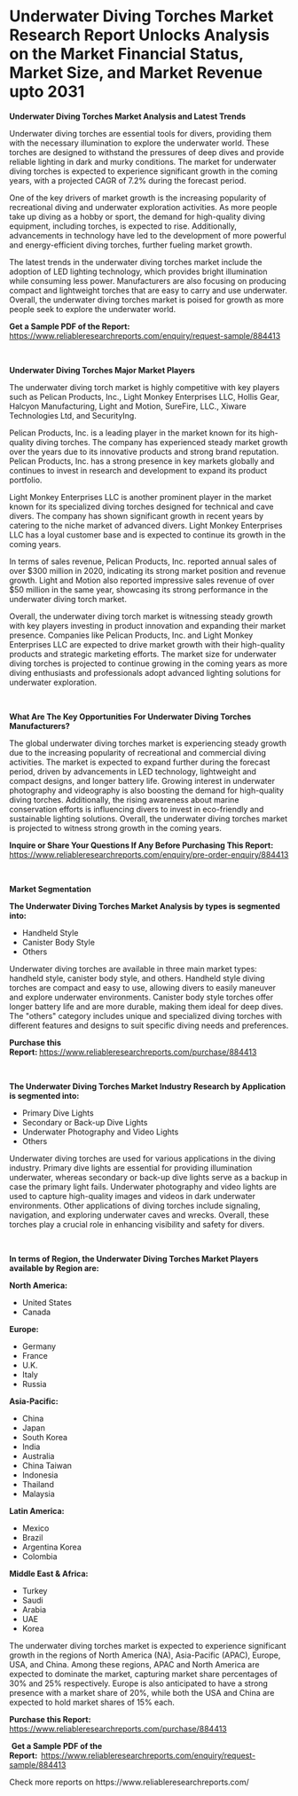 <p><h1>Underwater Diving Torches Market Research Report Unlocks Analysis on the Market Financial Status, Market Size, and Market Revenue upto 2031</h1></p><p><strong>Underwater Diving Torches Market Analysis and Latest Trends</strong></p>
<p><p>Underwater diving torches are essential tools for divers, providing them with the necessary illumination to explore the underwater world. These torches are designed to withstand the pressures of deep dives and provide reliable lighting in dark and murky conditions. The market for underwater diving torches is expected to experience significant growth in the coming years, with a projected CAGR of 7.2% during the forecast period.</p><p>One of the key drivers of market growth is the increasing popularity of recreational diving and underwater exploration activities. As more people take up diving as a hobby or sport, the demand for high-quality diving equipment, including torches, is expected to rise. Additionally, advancements in technology have led to the development of more powerful and energy-efficient diving torches, further fueling market growth.</p><p>The latest trends in the underwater diving torches market include the adoption of LED lighting technology, which provides bright illumination while consuming less power. Manufacturers are also focusing on producing compact and lightweight torches that are easy to carry and use underwater. Overall, the underwater diving torches market is poised for growth as more people seek to explore the underwater world.</p></p>
<p><strong>Get a Sample PDF of the Report:&nbsp;</strong> <a href="https://www.reliableresearchreports.com/enquiry/request-sample/884413">https://www.reliableresearchreports.com/enquiry/request-sample/884413</a></p>
<p>&nbsp;</p>
<p><strong>Underwater Diving Torches Major Market Players</strong></p>
<p><p>The underwater diving torch market is highly competitive with key players such as Pelican Products, Inc., Light Monkey Enterprises LLC, Hollis Gear, Halcyon Manufacturing, Light and Motion, SureFire, LLC., Xiware Technologies Ltd, and SecurityIng. </p><p>Pelican Products, Inc. is a leading player in the market known for its high-quality diving torches. The company has experienced steady market growth over the years due to its innovative products and strong brand reputation. Pelican Products, Inc. has a strong presence in key markets globally and continues to invest in research and development to expand its product portfolio.</p><p>Light Monkey Enterprises LLC is another prominent player in the market known for its specialized diving torches designed for technical and cave divers. The company has shown significant growth in recent years by catering to the niche market of advanced divers. Light Monkey Enterprises LLC has a loyal customer base and is expected to continue its growth in the coming years.</p><p>In terms of sales revenue, Pelican Products, Inc. reported annual sales of over $300 million in 2020, indicating its strong market position and revenue growth. Light and Motion also reported impressive sales revenue of over $50 million in the same year, showcasing its strong performance in the underwater diving torch market.</p><p>Overall, the underwater diving torch market is witnessing steady growth with key players investing in product innovation and expanding their market presence. Companies like Pelican Products, Inc. and Light Monkey Enterprises LLC are expected to drive market growth with their high-quality products and strategic marketing efforts. The market size for underwater diving torches is projected to continue growing in the coming years as more diving enthusiasts and professionals adopt advanced lighting solutions for underwater exploration.</p></p>
<p>&nbsp;</p>
<p><strong>What Are The Key Opportunities For Underwater Diving Torches Manufacturers?</strong></p>
<p><p>The global underwater diving torches market is experiencing steady growth due to the increasing popularity of recreational and commercial diving activities. The market is expected to expand further during the forecast period, driven by advancements in LED technology, lightweight and compact designs, and longer battery life. Growing interest in underwater photography and videography is also boosting the demand for high-quality diving torches. Additionally, the rising awareness about marine conservation efforts is influencing divers to invest in eco-friendly and sustainable lighting solutions. Overall, the underwater diving torches market is projected to witness strong growth in the coming years.</p></p>
<p><strong>Inquire or Share Your Questions If Any Before Purchasing This Report:</strong> <a href="https://www.reliableresearchreports.com/enquiry/pre-order-enquiry/884413">https://www.reliableresearchreports.com/enquiry/pre-order-enquiry/884413</a></p>
<p>&nbsp;</p>
<p><strong>Market Segmentation</strong></p>
<p><strong>The Underwater Diving Torches Market Analysis by types is segmented into:</strong></p>
<p><ul><li>Handheld Style</li><li>Canister Body Style</li><li>Others</li></ul></p>
<p><p>Underwater diving torches are available in three main market types: handheld style, canister body style, and others. Handheld style diving torches are compact and easy to use, allowing divers to easily maneuver and explore underwater environments. Canister body style torches offer longer battery life and are more durable, making them ideal for deep dives. The "others" category includes unique and specialized diving torches with different features and designs to suit specific diving needs and preferences.</p></p>
<p><strong>Purchase this Report:&nbsp;</strong><a href="https://www.reliableresearchreports.com/purchase/884413">https://www.reliableresearchreports.com/purchase/884413</a></p>
<p>&nbsp;</p>
<p><strong>The Underwater Diving Torches Market Industry Research by Application is segmented into:</strong></p>
<p><ul><li>Primary Dive Lights</li><li>Secondary or Back-up Dive Lights</li><li>Underwater Photography and Video Lights</li><li>Others</li></ul></p>
<p><p>Underwater diving torches are used for various applications in the diving industry. Primary dive lights are essential for providing illumination underwater, whereas secondary or back-up dive lights serve as a backup in case the primary light fails. Underwater photography and video lights are used to capture high-quality images and videos in dark underwater environments. Other applications of diving torches include signaling, navigation, and exploring underwater caves and wrecks. Overall, these torches play a crucial role in enhancing visibility and safety for divers.</p></p>
<p>&nbsp;</p>
<p><strong>In terms of Region, the Underwater Diving Torches Market Players available by Region are:</strong></p>
<p>
    <p> <strong> North America: </strong>
        <ul>
            <li>United States</li>
            <li>Canada</li>
        </ul>
        </p> 
    <p> <strong> Europe: </strong>
        <ul>
            <li>Germany</li>
            <li>France</li>
            <li>U.K.</li>
            <li>Italy</li>
            <li>Russia</li>
        </ul>
        </p> 
    <p> <strong> Asia-Pacific: </strong>
        <ul>
            <li>China</li>
            <li>Japan</li>
            <li>South Korea</li>
            <li>India</li>
            <li>Australia</li>
            <li>China Taiwan</li>
            <li>Indonesia</li>
            <li>Thailand</li>
            <li>Malaysia</li>
        </ul>
        </p> 
    <p> <strong> Latin America: </strong>
        <ul>
            <li>Mexico</li>
            <li>Brazil</li>
            <li>Argentina Korea</li>
            <li>Colombia</li>
        </ul>
        </p> 
    <p> <strong> Middle East & Africa: </strong>
        <ul>
            <li>Turkey</li>
            <li>Saudi</li>
            <li>Arabia</li>
            <li>UAE</li>
            <li>Korea</li>
        </ul>
    </p>
    </p>
<p><p>The underwater diving torches market is expected to experience significant growth in the regions of North America (NA), Asia-Pacific (APAC), Europe, USA, and China. Among these regions, APAC and North America are expected to dominate the market, capturing market share percentages of 30% and 25% respectively. Europe is also anticipated to have a strong presence with a market share of 20%, while both the USA and China are expected to hold market shares of 15% each.</p></p>
<p><strong>Purchase this Report: </strong><a href="https://www.reliableresearchreports.com/purchase/884413">https://www.reliableresearchreports.com/purchase/884413</a></p>
<p>&nbsp;<strong>Get a Sample PDF of the Report:&nbsp;&nbsp;</strong><a href="https://www.reliableresearchreports.com/enquiry/request-sample/884413">https://www.reliableresearchreports.com/enquiry/request-sample/884413</a></p>
<p><strong></strong></p>
<p>Check more reports on https://www.reliableresearchreports.com/</p>